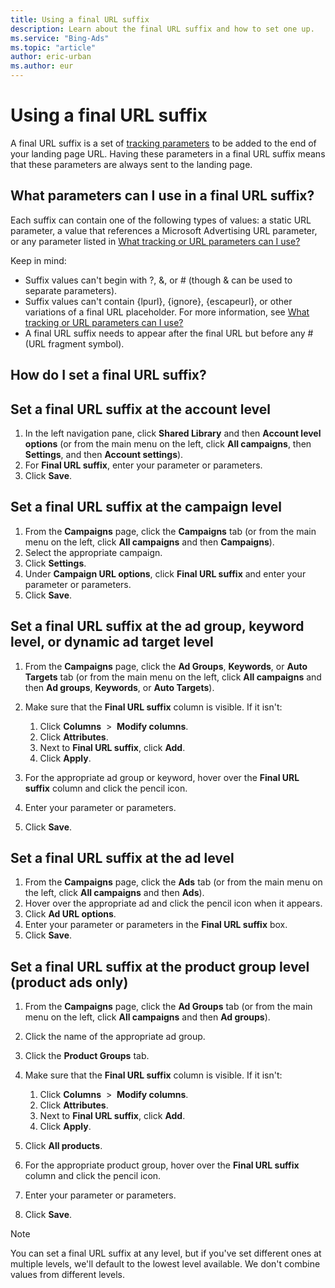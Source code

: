```yaml
---
title: Using a final URL suffix
description: Learn about the final URL suffix and how to set one up.
ms.service: "Bing-Ads"
ms.topic: "article"
author: eric-urban
ms.author: eur
---
```


# Using a final URL suffix

A final URL suffix is a set of [tracking parameters](./hlp_BA_CONC_UpgradeURL_URLParameters.md) to be added to the end of your landing page URL. Having these parameters in a final URL suffix means that these parameters are always sent to the landing page.

## What parameters can I use in a final URL suffix?

Each suffix can contain one of the following types of values: a static URL parameter, a value that references a Microsoft Advertising URL parameter, or any parameter listed in [What tracking or URL parameters can I use?](./hlp_BA_CONC_UpgradeURL_URLParameters.md)

Keep in mind:
- Suffix values can't begin with ?, &amp;, or # (though &amp; can be used to separate parameters).
- Suffix values can't contain {lpurl}, {ignore}, {escapeurl}, or other variations of a final URL placeholder. For more information, see [What tracking or URL parameters can I use?](./hlp_BA_CONC_UpgradeURL_URLParameters.md)
- A final URL suffix needs to appear after the final URL but before any # (URL fragment symbol).

## How do I set a final URL suffix?

## Set a final URL suffix at the account level
1. In the left navigation pane, click **Shared Library** and then **Account level options** (or from the main menu on the left, click **All campaigns**, then **Settings**, and then **Account settings**).
1. For **Final URL suffix**, enter your parameter or parameters.
1. Click **Save**.

## Set a final URL suffix at the campaign level
1. From the **Campaigns** page, click the **Campaigns** tab (or from the main menu on the left, click **All campaigns** and then **Campaigns**).
1. Select the appropriate campaign.
1. Click **Settings**.
1. Under **Campaign URL options**, click **Final URL suffix** and enter your parameter or parameters.
1. Click **Save**.

## Set a final URL suffix at the ad group, keyword level, or dynamic ad target level
1. From the **Campaigns** page, click the **Ad Groups**, **Keywords**, or **Auto Targets** tab (or from the main menu on the left, click **All campaigns** and then **Ad groups**, **Keywords**, or **Auto Targets**).
1. Make sure that the **Final URL suffix** column is visible. If it isn't:
   1. Click **Columns**&nbsp; &gt; &nbsp;**Modify columns**.
   1. Click **Attributes**.
   1. Next to **Final URL suffix**, click **Add**.
   1. Click **Apply**.

1. For the appropriate ad group or keyword, hover over the **Final URL suffix** column and click the pencil icon.
1. Enter your parameter or parameters.
1. Click **Save**.

## Set a final URL suffix at the ad level
1. From the **Campaigns** page, click the **Ads** tab (or from the main menu on the left, click **All campaigns** and then **Ads**).
1. Hover over the appropriate ad and click the pencil icon when it appears.
1. Click **Ad URL options**.
1. Enter your parameter or parameters in the **Final URL suffix** box.
1. Click **Save**.

## Set a final URL suffix at the product group level (product ads only)
1. From the **Campaigns** page, click the **Ad Groups** tab (or from the main menu on the left, click **All campaigns** and then **Ad groups**).
1. Click the name of the appropriate ad group.
1. Click the **Product Groups** tab.
1. Make sure that the **Final URL suffix** column is visible. If it isn't:
   1. Click **Columns**&nbsp; &gt; &nbsp;**Modify columns**.
   1. Click **Attributes**.
   1. Next to **Final URL suffix**, click **Add**.
   1. Click **Apply**.

1. Click **All products**.
1. For the appropriate product group, hover over the **Final URL suffix** column and click the pencil icon.
1. Enter your parameter or parameters.
1. Click **Save**.

> [!NOTE]
> You can set a final URL suffix at any level, but if you've set different ones at multiple levels, we'll default to the lowest level available. We don't combine values from different levels.


